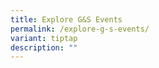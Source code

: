 ```yaml
---
title: Explore G&S Events
permalink: /explore-g-s-events/
variant: tiptap
description: ""
---
```

<p></p>